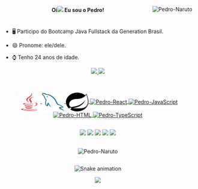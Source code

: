 
<div align="center">
 
 
 <img align="right" alt="Pedro-Naruto" src="https://media.giphy.com/media/iIifSQSQUKteo/giphy.gif">
 
**Oi<img src="https://raw.githubusercontent.com/MartinHeinz/MartinHeinz/master/wave.gif" width="30px"> Eu sou o Pedro!**
 
 
#
#
 
<div align="left">

- 🖥 Participo do Bootcamp Java Fullstack da Generation Brasil.

- 😄 Pronome: ele/dele.
 
- ⌚ Tenho 24 anos de idade.



<div align="center">
  <a href="https://github.com/pedrocadeoz">
  <img height="140em" src="https://github-readme-stats.vercel.app/api?username=pedrocadeoz&show_icons=true&theme=tokyonight&include_all_commits=true&count_private=true"/>
  <img height="140em" src="https://github-readme-stats.vercel.app/api/top-langs/?username=pedrocadeoz&layout=compact&langs_count=7&theme=tokyonight"/>
</div>
  
##
  
<div align="center">
<div style="display: inline_block"><br>
  <img align="center" alt="Pedro-Java" height="50" width="60" src="https://raw.githubusercontent.com/devicons/devicon/master/icons/java/java-plain.svg">
  <img align="center" alt="Pedro-MySQL" height="50" width="60" src="https://raw.githubusercontent.com/devicons/devicon/master/icons/mysql/mysql-plain.svg">
  <img align="center" alt="Pedro-Spring" height="50" width="60" src="https://raw.githubusercontent.com/devicons/devicon/master/icons/spring/spring-plain.svg">
  <img align="center" alt="Pedro-React" height="50" width="60" src="https://cdn.jsdelivr.net/gh/devicons/devicon/icons/react/react-original.svg">
  <img align="center" alt="Pedro-JavaScript" height="50" width="60" src="https://cdn.jsdelivr.net/gh/devicons/devicon/icons/javascript/javascript-original.svg">
  <img align="center" alt="Pedro-HTML" height="50" width="60" src="https://cdn.jsdelivr.net/gh/devicons/devicon/icons/html5/html5-original.svg">
  <img align="center" alt="Pedro-TypeScript" height="50" width="60" src="https://cdn.jsdelivr.net/gh/devicons/devicon/icons/typescript/typescript-original.svg">
            
   
  
  
 ##
  
  
  <a href="https://www.instagram.com/pedrorodrigues97_/" target="_blank"><img src="https://img.shields.io/badge/-Instagram-%23E4405F?style=for-the-badge&logo=instagram&logoColor=white" target="_blank"></a>
 <a href="https://discord.gg/fjz3yX7t" target="_blank"><img src="https://img.shields.io/badge/Discord-7289DA?style=for-the-badge&logo=discord&logoColor=white" target="_blank"></a> 
  <a href = "mailto:pedrorodrigues199767@gmail.com"><img src="https://img.shields.io/badge/-Gmail-%23333?style=for-the-badge&logo=gmail&logoColor=white" target="_blank"></a>
  <a href="www.linkedin.com/in/pedro-rodriguesss" target="_blank"><img src="https://img.shields.io/badge/-LinkedIn-%230077B5?style=for-the-badge&logo=linkedin&logoColor=white" target="_blank"></a> 
  <a href="https://twitter.com/pedritodeoz" target="_blank"><img src="https://img.shields.io/badge/Twitter-1DA1F2?style=for-the-badge&logo=twitter&logoColor=whit" target="_blank"></a> 
  
  
  ##
   <div align="center">
   <img align="center" alt="Pedro-Naruto" src="https://media.giphy.com/media/ZprGmF5ulkHJm80jy5/giphy.gif">

  
##
  
  
   ![Snake animation](https://github.com/pedrocadeoz/pedrocadeoz/blob/output/github-contribution-grid-snake.svg)

</div>
 
 <a href="https://github.com/pedrocadeoz/github-readme-activity-graph"><img src="https://activity-graph.herokuapp.com/graph?username=pedrocadeoz&bg_color=0D1117&color=5BCDEC&line=5BCDEC&point=FFFFFF&hide_border=true" /></a>
</body>
